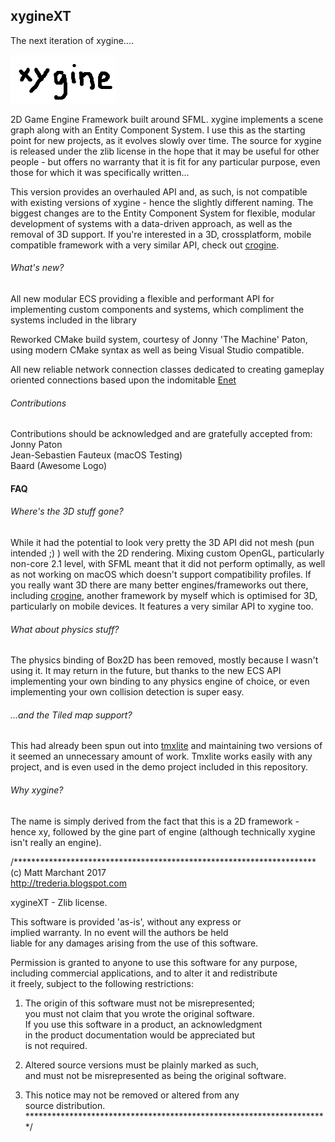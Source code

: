 xygineXT
--------

The next iteration of xygine....

![Logo by Baard](xyginext/xygine.png?raw=true)

2D Game Engine Framework built around SFML. xygine implements a scene
graph along with an Entity Component System. I use this as the starting
point for new projects, as it evolves slowly over time. The source for
xygine is released under the zlib license in the hope that it may be
useful for other people - but offers no warranty that it is fit for any
particular purpose, even those for which it was specifically written...

This version provides an overhauled API and, as such, is not compatible 
with existing versions of xygine - hence the slightly different naming.
The biggest changes are to the Entity Component System for flexible, modular
development of systems with a data-driven approach, as well as the
removal of 3D support. If you're interested in a 3D, crossplatform, mobile
compatible framework with a very similar API, check out [crogine](https://github.com/fallahn/crogine).

###### What's new?
All new modular ECS providing a flexible and performant API for implementing
custom components and systems, which compliment the systems included in the library

Reworked CMake build system, courtesy of Jonny 'The Machine' Paton, using
modern CMake syntax as well as being Visual Studio compatible.

All new reliable network connection classes dedicated to creating
gameplay oriented connections based upon the indomitable [Enet](http://enet.bespin.org/)



###### Contributions
Contributions should be acknowledged and are gratefully accepted from:  
Jonny Paton  
Jean-Sebastien Fauteux (macOS Testing)  
Baard (Awesome Logo)


#### FAQ
###### Where's the 3D stuff gone?
While it had the potential to look very pretty the 3D API did not mesh
(pun intended ;) ) well with the 2D rendering. Mixing custom OpenGL, particularly
non-core 2.1 level, with SFML meant that it did not perform optimally, as
well as not working on macOS which doesn't support compatibility
profiles. If you really want 3D there are many better engines/frameworks out
there, including [crogine](https://github.com/fallahn/crogine), another
framework by myself which is optimised for 3D, particularly on mobile devices.
It features a very similar API to xygine too.

###### What about physics stuff?
The physics binding of Box2D has been removed, mostly because I wasn't using it.
It may return in the future, but thanks to the new ECS API implementing your
own binding to any physics engine of choice, or even implementing your own
collision detection is super easy.

###### ...and the Tiled map support?
This had already been spun out into [tmxlite](https://github.com/fallahn/tmxlite)
and maintaining two versions of it seemed an unnecessary amount of work.
Tmxlite works easily with any project, and is even used in the demo project
included in this repository.

###### Why xygine?
The name is simply derived from the fact that this is a 2D framework -
hence xy, followed by the gine part of engine (although technically
xygine isn't really an engine).


/*********************************************************************  
(c) Matt Marchant 2017  
http://trederia.blogspot.com  

xygineXT - Zlib license.  

This software is provided 'as-is', without any express or  
implied warranty. In no event will the authors be held  
liable for any damages arising from the use of this software.  

Permission is granted to anyone to use this software for any purpose,  
including commercial applications, and to alter it and redistribute  
it freely, subject to the following restrictions:  

1. The origin of this software must not be misrepresented;  
you must not claim that you wrote the original software.  
If you use this software in a product, an acknowledgment  
in the product documentation would be appreciated but  
is not required.  

2. Altered source versions must be plainly marked as such,  
and must not be misrepresented as being the original software.  

3. This notice may not be removed or altered from any  
source distribution.  
*********************************************************************/  